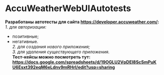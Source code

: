 # AccuWeatherWebUIAutotests
<b>Разработаны автотесты для сайта https://developer.accuweather.com/: </b><br>
<i>1. для авторизации:</i>
  - позитивные;
  - негативные.<br>
<i>2. для создания нового приложения;</i><br>
<i>3. для удаления существующего приложения.</i><br>
<b>Тест-кейсы можно посмотреть тут:<b><br>
https://docs.google.com/spreadsheets/d/19OGLU2VpDEI8ScSmPuKU6Esxt392eqM6eLdnv9mRHrI/edit?usp=sharing
